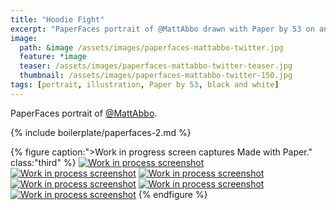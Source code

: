 ```yaml
---
title: "Hoodie Fight"
excerpt: "PaperFaces portrait of @MattAbbo drawn with Paper by 53 on an iPad."
image: 
  path: &image /assets/images/paperfaces-mattabbo-twitter.jpg 
  feature: *image
  teaser: /assets/images/paperfaces-mattabbo-twitter-teaser.jpg
  thumbnail: /assets/images/paperfaces-mattabbo-twitter-150.jpg
tags: [portrait, illustration, Paper by 53, black and white]
---
```


PaperFaces portrait of [@MattAbbo](https://twitter.com/mattabbo).

{% include boilerplate/paperfaces-2.md %}

{% figure caption:">Work in progress screen captures Made with Paper." class:"third" %}
[![Work in process screenshot](/assets/images/paperfaces-mattabbo-process-1-600.jpg)](/assets/images/paperfaces-mattabbo-process-1-lg.jpg) [![Work in process screenshot](/assets/images/paperfaces-mattabbo-process-2-600.jpg)](/assets/images/paperfaces-mattabbo-process-2-lg.jpg) [![Work in process screenshot](/assets/images/paperfaces-mattabbo-process-3-600.jpg)](/assets/images/paperfaces-mattabbo-process-3-lg.jpg) [![Work in process screenshot](/assets/images/paperfaces-mattabbo-process-4-600.jpg)](/assets/images/paperfaces-mattabbo-process-4-lg.jpg) [![Work in process screenshot](/assets/images/paperfaces-mattabbo-process-5-600.jpg)](/assets/images/paperfaces-mattabbo-process-5-lg.jpg) [![Work in process screenshot](/assets/images/paperfaces-mattabbo-process-6-600.jpg)](/assets/images/paperfaces-mattabbo-process-6-lg.jpg)
{% endfigure %}

